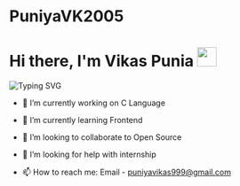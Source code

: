 # PuniyaVK2005

<h1 >Hi there, I'm Vikas Punia <img src="https://media.giphy.com/media/hvRJCLFzcasrR4ia7z/giphy.gif" width="35"></h1>

![Typing SVG](https://readme-typing-svg.herokuapp.com/?lines=Welcome+to+my+Github+profile)


- 🔭 I’m currently working on C Language 

- 🌱 I’m currently learning Frontend

- 👯 I’m looking to collaborate to Open Source

- 🤔 I’m looking for help with internship

- 📫 How to reach me: Email - puniyavikas999@gmail.com

